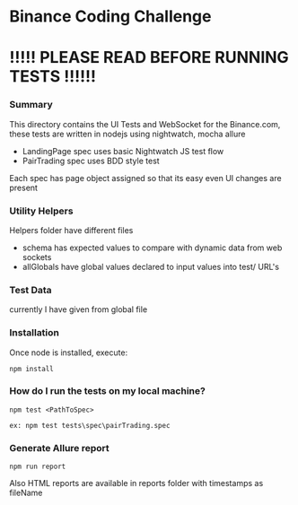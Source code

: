 # Binance Coding Challenge

# !!!!! PLEASE READ BEFORE RUNNING TESTS !!!!!!

### Summary
This directory contains the UI Tests and WebSocket for the Binance.com, these tests are written in nodejs using
 nightwatch, 
 mocha
 allure
 
 
- LandingPage spec uses basic Nightwatch JS test flow
- PairTrading spec uses BDD style test

Each spec has page object assigned so that its easy even UI changes are present

 

### Utility Helpers
Helpers folder have different files
- schema has expected values to compare with dynamic data from web sockets
- allGlobals have global values declared to input values into test/ URL's


### Test Data
currently I have given from global file
 
 
### Installation
Once node is installed, execute:   

    npm install

### How do I run the tests on my local machine?

    npm test <PathToSpec>

    ex: npm test tests\spec\pairTrading.spec


### Generate Allure report 
    
    npm run report

Also HTML reports are available in reports folder with timestamps as fileName

